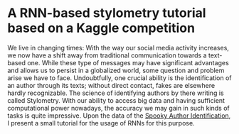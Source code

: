 # A RNN-based stylometry tutorial based on a Kaggle competition

We live in changing times: With the way our social media activity increases, we now have a shift away from traditional communication towards a text-based one. While these type of messages may have significant advantages and allows us to persist in a globalized world, some question and problem arise we have to face. Undoubtfully, one crucial ability is the identification of an author through its texts; without direct contact, fakes are elsewhere hardly recognizable.
The science of identifying authors by there writing is called Stylometry. With our ability to access big data and having sufficient computational power nowadays, the accuracy we may gain in such kinds of tasks is quite impressive. Upon the data of the [Spooky Author Identification](https://www.kaggle.com/c/spooky-author-identification), I present a small tutorial for the usage of RNNs for this purpose.



